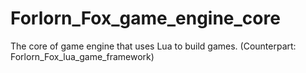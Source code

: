 # Forlorn_Fox_game_engine_core
The core of game engine that uses Lua to build games. (Counterpart: Forlorn_Fox_lua_game_framework)

